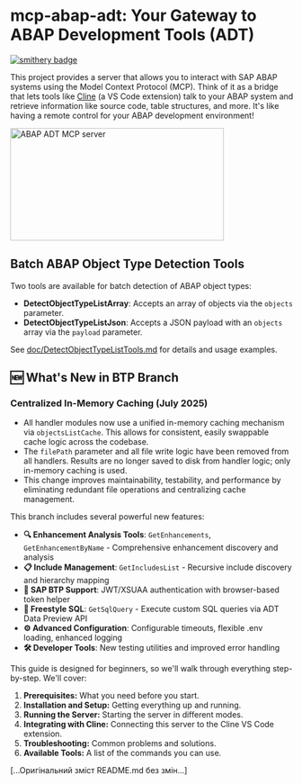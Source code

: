 # mcp-abap-adt: Your Gateway to ABAP Development Tools (ADT)

[![smithery badge](https://smithery.ai/badge/@mario-andreschak/mcp-abap-adt)](https://smithery.ai/server/@mario-andreschak/mcp-abap-adt)

This project provides a server that allows you to interact with SAP ABAP systems using the Model Context Protocol (MCP). Think of it as a bridge that lets tools like [Cline](https://marketplace.visualstudio.com/items?itemName=saoudrizwan.claude-dev) (a VS Code extension) talk to your ABAP system and retrieve information like source code, table structures, and more. It's like having a remote control for your ABAP development environment!

<a href="https://glama.ai/mcp/servers/gwkh12xlu7">
  <img width="380" height="200" src="https://glama.ai/mcp/servers/gwkh12xlu7/badge" alt="ABAP ADT MCP server" />
</a>

## Batch ABAP Object Type Detection Tools

Two tools are available for batch detection of ABAP object types:

- **DetectObjectTypeListArray**: Accepts an array of objects via the `objects` parameter.
- **DetectObjectTypeListJson**: Accepts a JSON payload with an `objects` array via the `payload` parameter.

See [doc/DetectObjectTypeListTools.md](doc/DetectObjectTypeListTools.md) for details and usage examples.

## 🆕 What's New in BTP Branch

### Centralized In-Memory Caching (July 2025)

- All handler modules now use a unified in-memory caching mechanism via `objectsListCache`. This allows for consistent, easily swappable cache logic across the codebase.
- The `filePath` parameter and all file write logic have been removed from all handlers. Results are no longer saved to disk from handler logic; only in-memory caching is used.
- This change improves maintainability, testability, and performance by eliminating redundant file operations and centralizing cache management.

This branch includes several powerful new features:

- **🔍 Enhancement Analysis Tools**: `GetEnhancements`, `GetEnhancementByName` - Comprehensive enhancement discovery and analysis
- **📋 Include Management**: `GetIncludesList` - Recursive include discovery and hierarchy mapping  
- **🚀 SAP BTP Support**: JWT/XSUAA authentication with browser-based token helper
- **💾 Freestyle SQL**: `GetSqlQuery` - Execute custom SQL queries via ADT Data Preview API
- **⚙️ Advanced Configuration**: Configurable timeouts, flexible .env loading, enhanced logging
- **🛠️ Developer Tools**: New testing utilities and improved error handling

This guide is designed for beginners, so we'll walk through everything step-by-step. We'll cover:

1.  **Prerequisites:** What you need before you start.
2.  **Installation and Setup:** Getting everything up and running.
3.  **Running the Server:** Starting the server in different modes.
4.  **Integrating with Cline:** Connecting this server to the Cline VS Code extension.
5.  **Troubleshooting:** Common problems and solutions.
6.  **Available Tools:** A list of the commands you can use.

[...Оригінальний зміст README.md без змін...]
